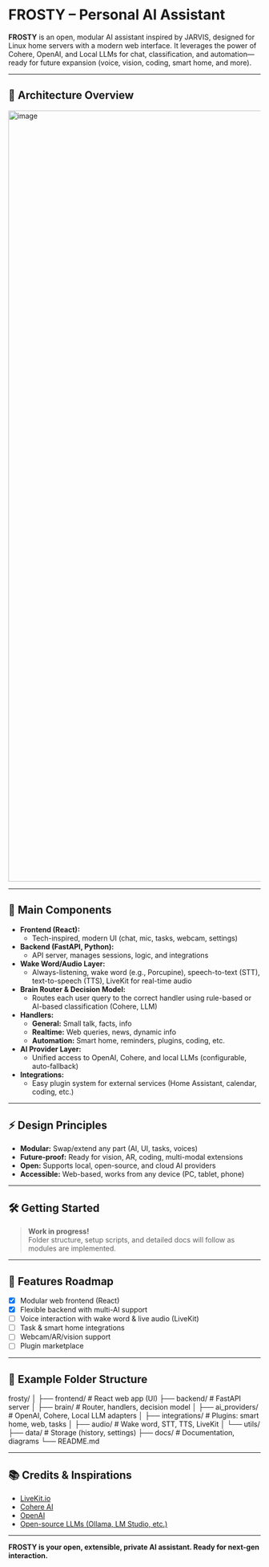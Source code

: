 # FROSTY – Personal AI Assistant

**FROSTY** is an open, modular AI assistant inspired by JARVIS, designed for Linux home servers with a modern web interface. It leverages the power of Cohere, OpenAI, and Local LLMs for chat, classification, and automation—ready for future expansion (voice, vision, coding, smart home, and more).

---

## 🚀 Architecture Overview

<img width="1024" height="1536" alt="image" src="https://github.com/user-attachments/assets/e2aa8e12-e5fb-46af-8f91-06099bbb94e5" />



---

## 🧩 Main Components

- **Frontend (React):**  
  - Tech-inspired, modern UI (chat, mic, tasks, webcam, settings)
- **Backend (FastAPI, Python):**  
  - API server, manages sessions, logic, and integrations
- **Wake Word/Audio Layer:**  
  - Always-listening, wake word (e.g., Porcupine), speech-to-text (STT), text-to-speech (TTS), LiveKit for real-time audio
- **Brain Router & Decision Model:**  
  - Routes each user query to the correct handler using rule-based or AI-based classification (Cohere, LLM)
- **Handlers:**  
  - **General:** Small talk, facts, info  
  - **Realtime:** Web queries, news, dynamic info  
  - **Automation:** Smart home, reminders, plugins, coding, etc.
- **AI Provider Layer:**  
  - Unified access to OpenAI, Cohere, and local LLMs (configurable, auto-fallback)
- **Integrations:**  
  - Easy plugin system for external services (Home Assistant, calendar, coding, etc.)

---

## ⚡️ Design Principles

- **Modular:** Swap/extend any part (AI, UI, tasks, voices)
- **Future-proof:** Ready for vision, AR, coding, multi-modal extensions
- **Open:** Supports local, open-source, and cloud AI providers
- **Accessible:** Web-based, works from any device (PC, tablet, phone)

---

## 🛠️ Getting Started

> **Work in progress!**  
> Folder structure, setup scripts, and detailed docs will follow as modules are implemented.

---

## 🤖 Features Roadmap

- [x] Modular web frontend (React)
- [x] Flexible backend with multi-AI support
- [ ] Voice interaction with wake word & live audio (LiveKit)
- [ ] Task & smart home integrations
- [ ] Webcam/AR/vision support
- [ ] Plugin marketplace

---

## 📁 Example Folder Structure

frosty/
│
├── frontend/ # React web app (UI)
├── backend/ # FastAPI server
│ ├── brain/ # Router, handlers, decision model
│ ├── ai_providers/ # OpenAI, Cohere, Local LLM adapters
│ ├── integrations/ # Plugins: smart home, web, tasks
│ ├── audio/ # Wake word, STT, TTS, LiveKit
│ └── utils/
├── data/ # Storage (history, settings)
├── docs/ # Documentation, diagrams
└── README.md


---

## 📚 Credits & Inspirations

- [LiveKit.io](https://livekit.io)
- [Cohere AI](https://cohere.com)
- [OpenAI](https://openai.com)
- [Open-source LLMs (Ollama, LM Studio, etc.)](https://ollama.com)

---

**FROSTY is your open, extensible, private AI assistant. Ready for next-gen interaction.**

